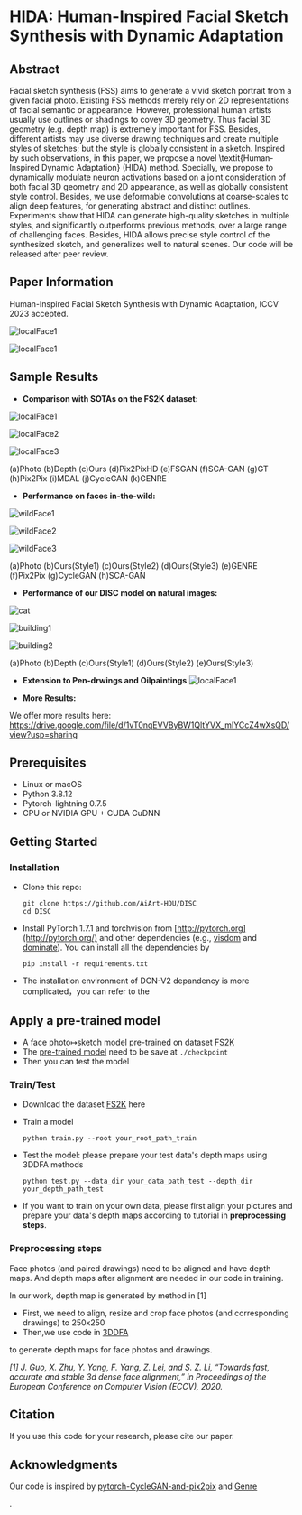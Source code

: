 # HIDA: Human-Inspired Facial Sketch Synthesis with Dynamic Adaptation

## Abstract
Facial sketch synthesis (FSS) aims to generate a vivid sketch portrait from a given facial photo.    Existing FSS methods merely rely on 2D representations of facial semantic or appearance. However, professional human artists usually use outlines or shadings to covey 3D geometry. Thus facial 3D geometry (e.g. depth map) is extremely important for FSS. Besides, different artists may use diverse drawing techniques and create multiple styles of sketches; but the style is globally consistent in a sketch. Inspired by such observations, in this paper, we propose a novel \textit{Human-Inspired Dynamic Adaptation} (HIDA) method. Specially, we propose to dynamically modulate neuron activations based on a joint consideration of both facial 3D geometry and 2D appearance, as well as globally consistent style control. Besides, we use deformable convolutions at coarse-scales to align deep features, for generating abstract and distinct outlines. Experiments show that HIDA can generate high-quality sketches in multiple styles, and significantly outperforms previous methods, over a large range of challenging faces. Besides, HIDA allows precise style control of the synthesized sketch, and generalizes well to natural scenes. Our code will be released after peer review. 

## Paper Information

Human-Inspired Facial Sketch Synthesis with Dynamic Adaptation, ICCV 2023 accepted.

![localFace1](https://github.com/AiArt-HDU/DISC/blob/main/images/fig_pipeline.jpg)

![localFace1](https://github.com/AiArt-HDU/DISC/blob/main/images/fig_ida.jpg)

## Sample Results

- **Comparison with SOTAs on the FS2K dataset:**

![localFace1](https://github.com/AiArt-HDU/DISC/blob/main/images/localFace1.jpg)

![localFace2](https://github.com/AiArt-HDU/DISC/blob/main/images/localFace2.jpg)

![localFace3](https://github.com/AiArt-HDU/DISC/blob/main/images/localFace3.jpg)

(a)Photo   (b)Depth   (c)Ours   (d)Pix2PixHD   (e)FSGAN   (f)SCA-GAN   (g)GT   (h)Pix2Pix   (i)MDAL   (j)CycleGAN   (k)GENRE

- **Performance on faces in-the-wild:**

![wildFace1](https://github.com/AiArt-HDU/DISC/blob/main/images/wildFace1.jpg)

![wildFace2](https://github.com/AiArt-HDU/DISC/blob/main/images/wildFace2.jpg)

![wildFace3](https://github.com/AiArt-HDU/DISC/blob/main/images/wildFace3.jpg)

(a)Photo   (b)Ours(Style1)   (c)Ours(Style2)   (d)Ours(Style3)   (e)GENRE   (f)Pix2Pix   (g)CycleGAN   (h)SCA-GAN

-  **Performance of our DISC model on natural images:**

![cat](https://github.com/AiArt-HDU/DISC/blob/main/images/cat.png)

![building1](https://github.com/AiArt-HDU/DISC/blob/main/images/building1.png)

![building2](https://github.com/AiArt-HDU/DISC/blob/main/images/building2.png)

(a)Photo   (b)Depth   (c)Ours(Style1)   (d)Ours(Style2)   (e)Ours(Style3)

- **Extension to Pen-drwings and Oilpaintings**
![localFace1](https://github.com/AiArt-HDU/DISC/blob/main/images/fig_penoil.jpg)

- **More Results:**

We offer more results here: https://drive.google.com/file/d/1vT0nqEVVByBW1QltYVX_mIYCcZ4wXsQD/view?usp=sharing

## Prerequisites

- Linux or macOS
- Python 3.8.12
- Pytorch-lightning 0.7.5
- CPU or NVIDIA GPU + CUDA CuDNN

## Getting Started

### Installation

- Clone this repo:

  ```
  git clone https://github.com/AiArt-HDU/DISC
  cd DISC
  ```

- Install PyTorch 1.7.1 and torchvision from [http://pytorch.org](http://pytorch.org/) and other dependencies (e.g., [visdom](https://github.com/facebookresearch/visdom) and [dominate](https://github.com/Knio/dominate)). You can install all the dependencies by

  ```
  pip install -r requirements.txt
  ```

- The installation environment of DCN-V2 depandency is more complicated，you can refer to the 

  [official installation method]: https://github.com/EMI-Group/FaPN

## Apply a pre-trained model

- A face photo↦sketch model pre-trained on dataset [FS2K](https://drive.google.com/file/d/1ATeDl-Vu2Ztq3i0jeu9Qyap0MyOdg05v/view?usp=sharing)
- The [pre-trained model](https://drive.google.com/file/d/1q9S7nHaweH8OMmfVZ9Zv4FcHNHjfBsDy/view?usp=sharing) need to be save at `./checkpoint`
- Then you can test the model

### Train/Test

- Download the dataset [FS2K](https://drive.google.com/file/d/1ATeDl-Vu2Ztq3i0jeu9Qyap0MyOdg05v/view?usp=sharing) here

- Train a model

  ```
  python train.py --root your_root_path_train
  ```

- Test the model: please prepare your test data's depth maps using 3DDFA methods

  ```
  python test.py --data_dir your_data_path_test --depth_dir your_depth_path_test 
  ```

- If you want to train on your own data, please first align your pictures and prepare your data's depth maps according to tutorial in **preprocessing steps**.

### Preprocessing steps

Face photos (and paired drawings) need to be aligned and have depth maps. And depth maps after alignment are needed in our code in training.

In our work, depth map is generated by method in [1]

- First, we need to align, resize and crop face photos (and corresponding drawings) to 250x250
- Then,we use code in [3DDFA](https://github.com/cleardusk/3DDFA_V2)

 to generate depth maps for face photos and drawings.

*[1] J. Guo, X. Zhu, Y. Yang, F. Yang, Z. Lei, and S. Z. Li, “Towards fast, accurate and stable 3d dense face alignment,” in Proceedings of the European Conference on Computer Vision (ECCV), 2020.*

## Citation

 If you use this code for your research, please cite our paper. 

## Acknowledgments

Our code is inspired by [pytorch-CycleGAN-and-pix2pix](https://github.com/junyanz/pytorch-CycleGAN-and-pix2pix) and [Genre](https://github.com/fei-hdu/genre) 



.
